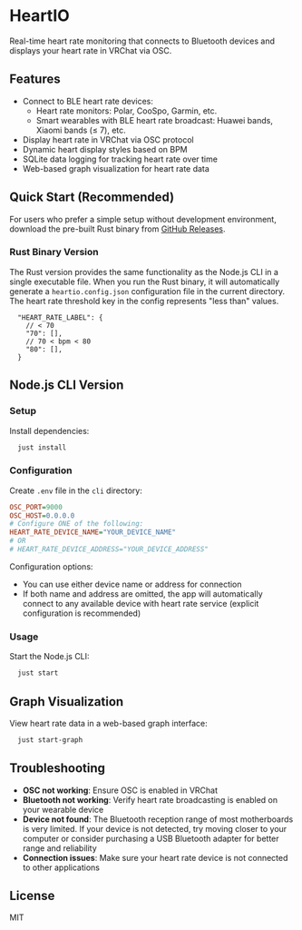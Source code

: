 # HeartIO

Real-time heart rate monitoring that connects to Bluetooth devices and displays your heart rate in VRChat via OSC.

## Features

- Connect to BLE heart rate devices:
  - Heart rate monitors: Polar, CooSpo, Garmin, etc.
  - Smart wearables with BLE heart rate broadcast: Huawei bands, Xiaomi bands (≤ 7), etc.
- Display heart rate in VRChat via OSC protocol
- Dynamic heart display styles based on BPM
- SQLite data logging for tracking heart rate over time
- Web-based graph visualization for heart rate data

## Quick Start (Recommended)

For users who prefer a simple setup without development environment, download the pre-built Rust binary from [GitHub Releases](https://github.com/xn-sakina/vrchat-heartio/releases).

### Rust Binary Version

The Rust version provides the same functionality as the Node.js CLI in a single executable file. When you run the Rust binary, it will automatically generate a `heartio.config.json` configuration file in the current directory. The heart rate threshold key in the config represents "less than" values.

```jsonc
  "HEART_RATE_LABEL": {
    // < 70
    "70": [],
    // 70 < bpm < 80
    "80": [],
  }
```

## Node.js CLI Version

### Setup

Install dependencies:

```bash
  just install
```

### Configuration

Create `.env` file in the `cli` directory:

```ini
OSC_PORT=9000
OSC_HOST=0.0.0.0
# Configure ONE of the following:
HEART_RATE_DEVICE_NAME="YOUR_DEVICE_NAME"
# OR
# HEART_RATE_DEVICE_ADDRESS="YOUR_DEVICE_ADDRESS"
```

Configuration options:

- You can use either device name or address for connection
- If both name and address are omitted, the app will automatically connect to any available device with heart rate service (explicit configuration is recommended)

### Usage

Start the Node.js CLI:

```bash
  just start
```

## Graph Visualization

View heart rate data in a web-based graph interface:

```bash
  just start-graph
```

## Troubleshooting

- **OSC not working**: Ensure OSC is enabled in VRChat
- **Bluetooth not working**: Verify heart rate broadcasting is enabled on your wearable device
- **Device not found**: The Bluetooth reception range of most motherboards is very limited. If your device is not detected, try moving closer to your computer or consider purchasing a USB Bluetooth adapter for better range and reliability
- **Connection issues**: Make sure your heart rate device is not connected to other applications

## License

MIT
